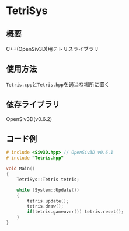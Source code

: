 # TetriSys
## 概要
C++(OpenSiv3D)用テトリスライブラリ

## 使用方法
`Tetris.cpp`と`Tetris.hpp`を適当な場所に置く

## 依存ライブラリ
OpenSiv3D(v0.6.2)

## コード例

```C++:main.cpp
# include <Siv3D.hpp> // OpenSiv3D v0.6.1
# include "Tetris.hpp"

void Main()
{
    TetriSys::Tetris tetris;

	while (System::Update())
	{
        tetris.update();
        tetris.draw();
        if(tetris.gameover()) tetris.reset();
	}
}
```
